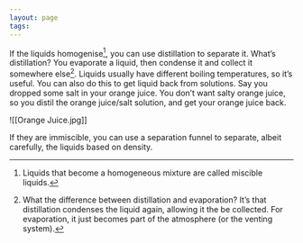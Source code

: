 ```yaml
---
layout: page
tags: 
---
```


If the liquids homogenise[^1], you can use distillation to separate it. What’s distillation? You evaporate a liquid, then condense it and collect it somewhere else[^2]. Liquids usually have different boiling temperatures, so it’s useful. You can also do this to get liquid back from solutions. Say you dropped some salt in your orange juice. You don’t want salty orange juice, so you distil the orange juice/salt solution, and get your orange juice back.

![[Orange Juice.jpg]]

If they are immiscible, you can use a separation funnel to separate, albeit carefully, the liquids based on density.

[^1]: Liquids that become a homogeneous mixture are called miscible liquids.
[^2]: What the difference between distillation and evaporation? It’s that distillation condenses the liquid again, allowing it the be collected. For evaporation, it just becomes part of the atmosphere (or the venting system).